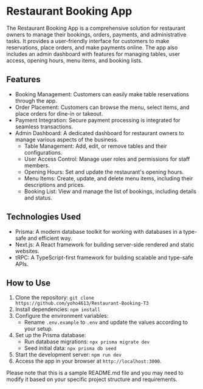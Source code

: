# Restaurant Booking App

The Restaurant Booking App is a comprehensive solution for restaurant owners to manage their bookings, orders, payments, and administrative tasks. It provides a user-friendly interface for customers to make reservations, place orders, and make payments online. The app also includes an admin dashboard with features for managing tables, user access, opening hours, menu items, and booking lists.

## Features

- Booking Management: Customers can easily make table reservations through the app.
- Order Placement: Customers can browse the menu, select items, and place orders for dine-in or takeout.
- Payment Integration: Secure payment processing is integrated for seamless transactions.
- Admin Dashboard: A dedicated dashboard for restaurant owners to manage various aspects of the business.
  - Table Management: Add, edit, or remove tables and their configurations.
  - User Access Control: Manage user roles and permissions for staff members.
  - Opening Hours: Set and update the restaurant's opening hours.
  - Menu Items: Create, update, and delete menu items, including their descriptions and prices.
  - Booking List: View and manage the list of bookings, including details and status.

## Technologies Used

- Prisma: A modern database toolkit for working with databases in a type-safe and efficient way.
- Next.js: A React framework for building server-side rendered and static websites.
- tRPC: A TypeScript-first framework for building scalable and type-safe APIs.

## How to Use

1. Clone the repository: `git clone https://github.com/yoho4613/Restaurant-Booking-T3`
2. Install dependencies: `npm install`
3. Configure the environment variables:
   - Rename `.env.example` to `.env` and update the values according to your setup.
4. Set up the Prisma database:
   - Run database migrations: `npx prisma migrate dev`
   - Seed initial data: `npx prisma db seed`
5. Start the development server: `npm run dev`
6. Access the app in your browser at `http://localhost:3000`.

Please note that this is a sample README.md file and you may need to modify it based on your specific project structure and requirements.

